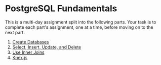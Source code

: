 # PostgreSQL Fundamentals

This is a multi-day assignment split into the following parts. Your task is to complete each part's assignment, one at a time, before moving on to the next part.

1. [Create Databases](part1.md)
1. [Select, Insert, Update, and Delete](part2.md)
1. [Use Inner Joins](part3.md)
1. [Knex.js](part4.md)

[build-img]: https://img.shields.io/travis/gschool/wd-postgresql-fundamentals-solutions/master.svg?style=flat-square
[build-url]: https://travis-ci.org/gschool/wd-postgresql-fundamentals-solutions

